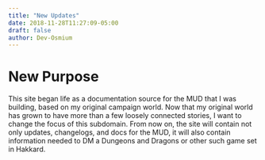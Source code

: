 ```yaml
---
title: "New Updates"
date: 2018-11-28T11:27:09-05:00
draft: false
author: Dev-Osmium
---
```

# New Purpose
This site began life as a documentation source for the MUD that I was building, based on my original campaign world. Now that my original world has grown to have more than a few loosely connected stories, I want to change the focus of this subdomain. From now on, the site will contain not only updates, changelogs, and docs for the MUD, it will also contain information needed to DM a Dungeons and Dragons or other such game set in Hakkard.
